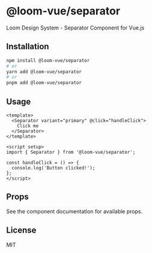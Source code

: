 # @loom-vue/separator

Loom Design System - Separator Component for Vue.js

## Installation

```bash
npm install @loom-vue/separator
# or
yarn add @loom-vue/separator
# or
pnpm add @loom-vue/separator
```

## Usage

```vue
<template>
  <Separator variant="primary" @click="handleClick">
    Click me
  </Separator>
</template>

<script setup>
import { Separator } from '@loom-vue/separator';

const handleClick = () => {
  console.log('Button clicked!');
};
</script>
```

## Props

See the component documentation for available props.

## License

MIT
